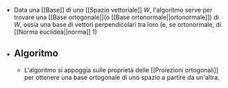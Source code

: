- Data una [[Base]] di uno [[Spazio vettoriale]] $W$, l'algoritmo serve per trovare una [[Base ortogonale]](o [[Base ortonormale||ortonormale]]) di $W$, ossia una base di vettori perpendicolari tra loro (e, se ortonormale, di [[Norma euclidea||norma]] 1) 
- ## Algoritmo
	- L'algoritmo si appoggia sulle proprietà delle [[Proiezioni ortogonali]] per ottenere una base ortogonale di uno spazio a partire da un'altra.